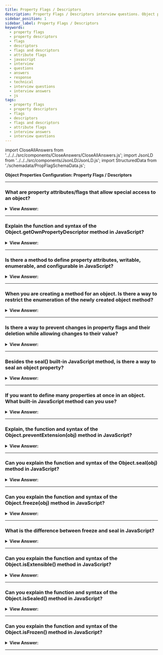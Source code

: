 ```yaml
---
title: Property Flags / Descriptors
description: Property Flags / Descriptors interview questions. Object property attributes/flags include writeable, enumerable, and configurable flags. Interview Answers
sidebar_position: 1
sidebar_label: Property Flags / Descriptors
keywords:
  - property flags
  - property descriptors
  - flags
  - descriptors
  - flags and descriptors
  - attribute flags
  - javascript
  - interview
  - questions
  - answers
  - response
  - technical
  - interview questions
  - interview answers
  - js
tags:
  - property flags
  - property descriptors
  - flags
  - descriptors
  - flags and descriptors
  - attribute flags
  - interview answers
  - interview questions
---
```


import CloseAllAnswers from '../../../src/components/CloseAnswers/CloseAllAnswers.js';
import JsonLD from '../../../src/components/JsonLD/JsonLD.js';
import StructuredData from './schemadata/PropFlagSchemaData.js';

<JsonLD data={StructuredData} />

<head>
  <title>Property Flags / Descriptors | JavaScript Interview Answers</title>
</head>

**Object Properties Configuration: Property Flags / Descriptors**

<CloseAllAnswers />

---

### What are property attributes/flags that allow special access to an object?

<details>
  <summary><strong>View Answer:</strong></summary>
  <div>
  <div><strong>Interview Response:</strong> In JavaScript, Objects have three unique properties called attributes or flags. The object property attributes/flags include writeable, enumerable, and configurable flags. All three unique attributes are Boolean types requiring a setting to be true or false.</div><br />
  <div><strong>Technical Response:</strong> In JavaScript, Objects have three special properties called attributes or flags. The object property attributes/flags include writeable, enumerable, and configurable flags. All three special attributes are Boolean types requiring a setting to be true or false. The writable property attribute, if true, the value can be changed, and otherwise, it is read-only. If this property appears during the enumeration of the properties on the related object. The enumerable object attribute is true. The configurable property flag, if true, the property can be deleted, and these attributes can be modified; otherwise, not. All three of these special object attributes are set to false by default (According to the MDN), but when you invoke getOwnPropertyDescriptor it returns true (utterly confusing).
  </div><br />
  <div><strong className="codeExample">Code Example:</strong><br /><br />

  <div></div>

```js
let user = {
  name: 'John',
};

let descriptor = Object.getOwnPropertyDescriptor(user, 'name');

console.log(JSON.stringify(descriptor, null, 2));
```

  </div><br />
  <div><strong className="codeExample">Output:</strong><br /><br />

  <div></div>

```json
{
  "value": "John",
  "writable": true,
  "enumerable": true,
  "configurable": true
}
```

  </div>
  </div>
</details>

---

### Explain the function and syntax of the Object.getOwnPropertyDescriptor method in JavaScript?

<details>
  <summary><strong>View Answer:</strong></summary>
  <div>
  <div><strong>Interview Response:</strong> The Object.getOwnPropertyDescriptor() method returns an object describing the configuration of specific properties on a given object. The returned object returns all object properties and attributes. By default, property attributes include writable, enumerable, and configurable with a Boolean return value set to true.</div><br />
  <div><strong>Technical Response:</strong> The Object.getOwnPropertyDescriptor() method returns an object describing the configuration of a specific property on a given object (that is, one directly presents on an object and not in the object's prototype chain). The object returned is mutable but mutating the object does not affect the original property's configuration. The obj is the object you are acting on, and the property name is the property you are attempting to extract the description of programmatically.
  </div><br />
  <div><strong className="codeExample">Code Example:</strong><br /><br />

<strong className="codeExample">Syntax:</strong> Object.getOwnPropertyDescriptor(obj, propertyName);<br /><br />

  <div></div>

```js
let user = {
  name: 'John',
};

let descriptor = Object.getOwnPropertyDescriptor(user, 'name');

alert(JSON.stringify(descriptor, null, 2));
/* property descriptor:
{
  "value": "John",
  "writable": true,
  "enumerable": true,
  "configurable": true
}
*/
```

  </div>
  </div>
</details>

---

### Is there a method to define property attributes, writable, enumerable, and configurable in JavaScript?

<details>
  <summary><strong>View Answer:</strong></summary>
  <div>
  <div><strong>Interview Response:</strong> Yes, we can use the Object.defineProperty() method to change or set the property attributes.
</div><br />
  <div><strong className="codeExample">Code Example:</strong><br /><br />

<strong>Syntax: </strong> Object.defineProperty(obj, prop, descriptor);<br /><br />

  <div></div>

```js
let user = {};

let user = {};

Object.defineProperty(user, 'name', {
  value: 'John',
});

let descriptor = Object.getOwnPropertyDescriptor(user, 'name');

alert(JSON.stringify(descriptor, null, 2));
/*
{
  "value": "John",
  "writable": false,
  "enumerable": false,
  "configurable": false
}
 */
```

:::note
You should note that writable, enumerable, and configurable are all set to false, by default, on empty objects. If you do not set the property attributes when using the defineProperty method on empty objects, they return false by default.
:::

  </div>
  </div>
</details>

---

### When you are creating a method for an object. Is there a way to restrict the enumeration of the newly created object method?

<details>
  <summary><strong>View Answer:</strong></summary>
  <div>
  <div><strong>Interview Response:</strong> Yes, you can define the property directly and set the property's enumerable attribute to false.
</div><br />
  <div><strong className="codeExample">Code Example:</strong><br /><br />

  <div></div>

```js
let user = {
  name: 'John',
  toString() {
    return this.name;
  },
};

Object.defineProperty(user, 'toString', {
  enumerable: false,
});

// Now our custom toString method disappears:
for (let key in user) console.log(key); // returns name, but no toString
```

:::note
We should note that they are all set to false by default when using the defineProperty method on an empty Object.
:::

  </div>
  </div>
</details>

---

### Is there a way to prevent changes in property flags and their deletion while allowing changes to their value?

<details>
  <summary><strong>View Answer:</strong></summary>
  <div>
  <div><strong>Interview Response:</strong> Yes, you can use the Object.defineProperty() method and set the configurable property flag to false.
</div><br />
  <div><strong className="codeExample">Code Example:</strong><br /><br />

  <div></div>

```js
let user = {
  name: 'John',
};

Object.defineProperty(user, 'name', {
  configurable: false,
});

user.name = 'Pete'; // works fine
delete user.name; // Error
```

  </div>
  </div>
</details>

---

### Besides the seal() built-in JavaScript method, is there a way to seal an object property?

<details>
  <summary><strong>View Answer:</strong></summary>
  <div>
  <div><strong>Interview Response:</strong> Yes, you can use the Object.defineProperty() method and set configurable and writable property flags to false. This approach ensures that the object cannot be overwritten or re-configured. We should note that once making a property non-configurable is a one-way road, and we cannot change it back with defineProperty.
</div><br />
  <div><strong className="codeExample">Code Example:</strong><br /><br />

  <div></div>

```js
let user = {
  name: 'John',
};

Object.defineProperty(user, 'name', {
  writable: false,
  configurable: false,
});

// won't be able to change user.name or its flags
// this won't work:
user.name = 'Pete';
delete user.name;
Object.defineProperty(user, 'name', { value: 'Pete' });
```

  </div>
  </div>
</details>

---

### If you want to define many properties at once in an object. What built-in JavaScript method can you use?

<details>
  <summary><strong>View Answer:</strong></summary>
  <div>
  <div><strong>Interview Response:</strong> The correct built-in JavaScript object method that we use to define multiple properties is the Object.defineProperties() method.
</div><br />
  <div><strong className="codeExample">Code Example:</strong><br /><br />

  <div></div>

```js
let obj = {};

Object.defineProperties(obj, {
  name: {
    value: 'Jane',
    writable: true,
  },
  surname: {
    value: 'Doe',
    writable: false,
  },
  // etc. etc.
});

console.log(obj.name); // returns Jane
```

  </div>
  </div>
</details>

---

### Explain, the function and syntax of the Object.preventExtension(obj) method in JavaScript?

<details>
  <summary><strong>View Answer:</strong></summary>
  <div>
  <div><strong>Interview Response:</strong> An object is extensible if new properties get added to it. The Object.preventExtensions method marks an object as no longer extensible so that it does not properties beyond the ones it had when it gets marked as non-extensible.
</div><br />
  <div><strong className="codeExample">Code Example:</strong><br /><br />

<strong>Syntax:</strong> Object.preventExtensions(obj);<br /><br />

  <div></div>

```js
const object1 = {};

Object.preventExtensions(object1);

try {
  Object.defineProperty(object1, 'property1', {
    value: 42,
  });
} catch (e) {
  console.log(e.message);
}
// expected output: TypeError: Cannot define property property1, object is not extensible
```

:::note
You should note that the attributes of a non-extensible object can still be erased in general. Adding additional attributes to a non-extensible object fails silently or with a TypeError (most commonly, but not exclusively, when strict mode is enabled).
:::

  </div>
  </div>
</details>

---

### Can you explain the function and syntax of the Object.seal(obj) method in JavaScript?

<details>
  <summary><strong>View Answer:</strong></summary>
  <div>
  <div><strong>Interview Response:</strong> By default, objects are extensible, meaning new properties get added to them. Sealing an object prevents adding new properties and marks all existing properties as non-configurable. This behavior has the effect of making the set of properties on the object fixed. Making all properties non-configurable also prevents them from being converted from data properties to accessor properties and vice versa. Still, it does not prevent the values of data properties from being changed.
</div><br />
  <div><strong className="codeExample">Code Example:</strong><br /><br />

<strong>Syntax:</strong> Object.seal(obj);<br /><br />

  <div></div>

```js
const object1 = {
  property1: 42,
};

Object.seal(object1);
object1.property1 = 33;
console.log(object1.property1);
// expected output: 33

delete object1.property1; // cannot delete when sealed
console.log(object1.property1);
// expected output: 33
```

:::note
Attempting to delete or add properties to a sealed object, convert a data property to an accessor, or vice versa, fails, either silently or by throwing a TypeError (most commonly, although not exclusively, when in strict mode code).
:::

  </div>
  </div>
</details>

---

### Can you explain the function and syntax of the Object.freeze(obj) method in JavaScript?

<details>
  <summary><strong>View Answer:</strong></summary>
  <div>
  <div><strong>Interview Response:</strong> The Object.freeze() method freezes an object. It is impossible to modify a frozen object. When an object is frozen, it is impossible to add new properties, delete properties, change the enumerability, configurability, or writability of its properties, or change property values. Furthermore, freezing an item prevents its prototype from being modified. The item that was passed in is returned by Object.freeze().
</div><br />
  <div><strong className="codeExample">Code Example:</strong><br /><br />

<strong>Syntax:</strong> Object.freeze(obj);<br /><br />

  <div></div>

```js
const obj = {
  prop: 42,
};

Object.freeze(obj);

obj.prop = 33;
// Throws an error in strict mode

console.log(obj.prop);
// expected output: 42
```

  </div>
  </div>
</details>

---

### What is the difference between freeze and seal in JavaScript?

<details>
  <summary><strong>View Answer:</strong></summary>
  <div>
  <div><strong>Interview Response:</strong> We use both freeze and seal to create non-extensible objects, but there are many differences between them. Object.seal() allows changes to the existing properties of an object while Object.freeze() does not. Object.freeze() makes an object immune to everything; even little changes cannot get made. Object.seal() prevents from deletion of existing properties but cannot prevent them from external changes.
</div>
  </div>
</details>

---

### Can you explain the function and syntax of the Object.isExtensible() method in JavaScript?

<details>
  <summary><strong>View Answer:</strong></summary>
  <div>
  <div><strong>Interview Response:</strong> The Object.isExtensible() method determines if an object is extensible (whether it can have new properties added to it). The Object.isExtensible(obj) method returns a Boolean indicating whether the given object is extensible.
</div><br />
  <div><strong className="codeExample">Code Example:</strong><br /><br />

<strong>Syntax:</strong> Object.isExtensible();<br /><br />

  <div></div>

```js
const object1 = {};

console.log(Object.isExtensible(object1));
// expected output: true

Object.preventExtensions(object1);

console.log(Object.isExtensible(object1));
// expected output: false
```

  </div>
  </div>
</details>

---

### Can you explain the function and syntax of the Object.isSealed() method in JavaScript?

<details>
  <summary><strong>View Answer:</strong></summary>
  <div>
  <div><strong>Interview Response:</strong> The Object.isSealed() method determines if an object gets sealed or not. The Object.isSealed(obj) method returns a Boolean true or false, indicating whether the given object remains sealed.
</div><br />
  <div><strong className="codeExample">Code Example:</strong><br /><br />

<strong>Syntax: </strong> Object.isSealed(obj);<br /><br />

  <div></div>

```js
const object1 = {
  property1: 42,
};

console.log(Object.isSealed(object1));
// expected output: false

Object.seal(object1);

console.log(Object.isSealed(object1));
// expected output: true
```

  </div>
  </div>
</details>

---

### Can you explain the function and syntax of the Object.isFrozen() method in JavaScript?

<details>
  <summary><strong>View Answer:</strong></summary>
  <div>
  <div><strong>Interview Response:</strong> The Object.isFrozen() determines if an object is frozen and returns a Boolean indicating whether the given object is frozen. An object is frozen if and only if it is not extensible, all its properties are non-configurable, and all its data properties (that is, properties which are not accessor properties with getter or setter components) are non-writable.
</div><br />
  <div><strong className="codeExample">Code Example:</strong><br /><br />

<strong>Syntax: </strong> Object.isFrozen(obj);<br /><br />

  <div></div>

```js
const object1 = {
  property1: 42,
};

console.log(Object.isFrozen(object1));
// expected output: false

Object.freeze(object1);

console.log(Object.isFrozen(object1));
// expected output: true
```

  </div>
  </div>
</details>

---
